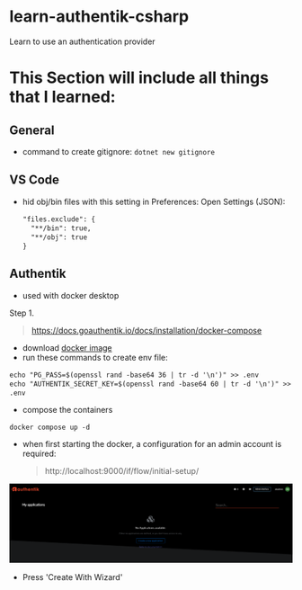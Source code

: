 # learn-authentik-csharp

Learn to use an authentication provider

# This Section will include all things that I learned:

## General

- command to create gitignore: `dotnet new gitignore`

## VS Code

- hid obj/bin files with this setting in Preferences: Open Settings (JSON):

  ```
  "files.exclude": {
    "**/bin": true,
    "**/obj": true
  }

  ```

## Authentik

- used with docker desktop

Step 1.

> https://docs.goauthentik.io/docs/installation/docker-compose

- download [docker image](https://goauthentik.io/docker-compose.yml)
- run these commands to create env file:

```
echo "PG_PASS=$(openssl rand -base64 36 | tr -d '\n')" >> .env
echo "AUTHENTIK_SECRET_KEY=$(openssl rand -base64 60 | tr -d '\n')" >> .env
```

- compose the containers

```
docker compose up -d
```

- when first starting the docker, a configuration for an admin account is required:
  > http://localhost:9000/if/flow/initial-setup/

![after succesfully setup of the admin account](/setup/image-2.png)

- Press 'Create With Wizard'

